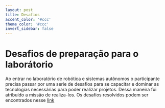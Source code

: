 ```yaml
---
layout: post
title: Desafios
accent_color: '#ccc'
theme_color: '#ccc'
invert_sidebar: false
---
```

# Desafios de preparação para o laborátorio

Ao entrar no laboratório de robótica e sistemas autônomos o participante precisa passar por uma serie de desafios para se capacitar e dominar as tecnologias necessárias para poder realizar projetos. Dessa maneira fui atribuído a missão de realiza-los. Os desafios resolvidos podem ser encontrados nesse [link](https://github.com/tiago369/Desafios-de-preparacao-rasc)
